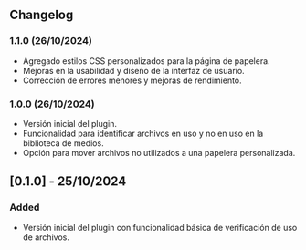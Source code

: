 ## Changelog

### 1.1.0 (26/10/2024)
- Agregado estilos CSS personalizados para la página de papelera.
- Mejoras en la usabilidad y diseño de la interfaz de usuario.
- Corrección de errores menores y mejoras de rendimiento.

### 1.0.0 (26/10/2024)
- Versión inicial del plugin.
- Funcionalidad para identificar archivos en uso y no en uso en la biblioteca de medios.
- Opción para mover archivos no utilizados a una papelera personalizada.

## [0.1.0] - 25/10/2024
### Added
- Versión inicial del plugin con funcionalidad básica de verificación de uso de archivos.

